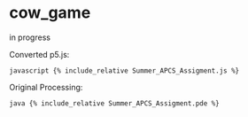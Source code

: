 ---
---

<script src="{{ site.baseurl }}/p5/p5.min.js"></script>
<script src="{{ site.baseurl }}/p5/p5.sound.min.js"></script>
<script src="Summer_APCS_Assigment.js"></script>

# cow_game

in progress

<main></main>

Converted p5.js:

```javascript {% include_relative Summer_APCS_Assigment.js %}```

Original Processing:

```java {% include_relative Summer_APCS_Assigment.pde %}```


